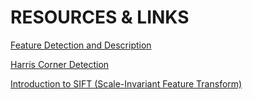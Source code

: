 # RESOURCES & LINKS



[Feature Detection and Description](https://opencv-python-tutroals.readthedocs.io/en/latest/py_tutorials/py_feature2d/py_table_of_contents_feature2d/py_table_of_contents_feature2d.html)

[Harris Corner Detection](https://docs.opencv.org/4.0.0/dc/d0d/tutorial_py_features_harris.html)

[Introduction to SIFT (Scale-Invariant Feature Transform)](https://docs.opencv.org/4.0.0/da/df5/tutorial_py_sift_intro.html)

